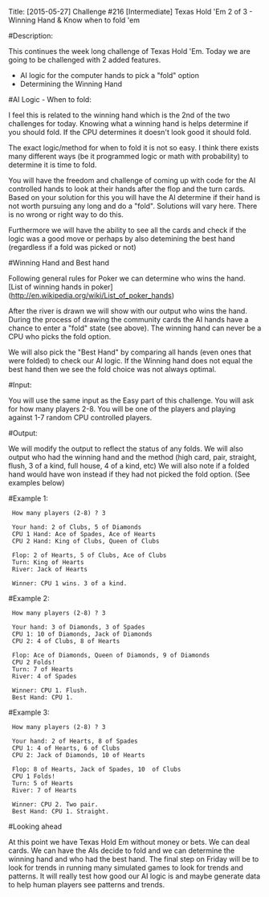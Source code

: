 Title: [2015-05-27] Challenge #216 [Intermediate] Texas Hold 'Em 2 of 3 - Winning Hand &amp; Know when to fold 'em

#Description:

This continues the week long challenge of Texas Hold 'Em. Today we are going to be challenged with 2 added features.

* AI logic for the computer hands to pick a "fold" option
* Determining the Winning Hand

#AI Logic - When to fold:

I feel this is related to the winning hand which is the 2nd of the two challenges for today. Knowing what a winning hand is helps determine if you should fold. If the CPU determines it doesn't look good it should fold.

The exact logic/method for when to fold it is not so easy. I think there exists many different ways (be it programmed logic or math with probability) to determine it is time to fold.

You will have the freedom and challenge of coming up with code for the AI controlled hands to look at their hands after the flop and the turn cards. Based on your solution for this you will have the AI determine if their hand is not worth pursuing any long and do a "fold". Solutions will vary here. There is no wrong or right way to do this. 

Furthermore we will have the ability to see all the cards and check if the logic was a good move or perhaps by also detemining the best hand (regardless if a fold was picked or not)

#Winning Hand and Best hand

Following general rules for Poker we can determine who wins the hand. [List of winning hands in poker] (http://en.wikipedia.org/wiki/List_of_poker_hands)

After the river is drawn we will show with our output who wins the hand. During the process of drawing the community cards the AI hands have a chance to enter a "fold" state (see above). The winning hand can never be a CPU who picks the fold option.

We will also pick the "Best Hand" by comparing all hands (even ones that were folded) to check our AI logic. If the Winning hand does not equal the best hand then we see the fold choice was not always optimal.

#Input:

You will use the same input as the Easy part of this challenge. You will ask for how many players 2-8. You will be one of the players and playing against 1-7 random CPU controlled players.

#Output:

We will modify the output to reflect the status of any folds. We will also output who had the winning hand and the method (high card, pair, straight, flush, 3 of a kind, full house, 4 of a kind, etc) We will also note if a folded hand would have won instead if they had not picked the fold option. (See examples below)

#Example 1:

     How many players (2-8) ? 3

     Your hand: 2 of Clubs, 5 of Diamonds
     CPU 1 Hand: Ace of Spades, Ace of Hearts
     CPU 2 Hand: King of Clubs, Queen of Clubs

     Flop: 2 of Hearts, 5 of Clubs, Ace of Clubs
     Turn: King of Hearts
     River: Jack of Hearts

     Winner: CPU 1 wins. 3 of a kind.

#Example 2:

     How many players (2-8) ? 3

     Your hand: 3 of Diamonds, 3 of Spades
     CPU 1: 10 of Diamonds, Jack of Diamonds
     CPU 2: 4 of Clubs, 8 of Hearts

     Flop: Ace of Diamonds, Queen of Diamonds, 9 of Diamonds
     CPU 2 Folds!
     Turn: 7 of Hearts
     River: 4 of Spades

     Winner: CPU 1. Flush.
     Best Hand: CPU 1.

#Example 3: 

     How many players (2-8) ? 3

     Your hand: 2 of Hearts, 8 of Spades
     CPU 1: 4 of Hearts, 6 of Clubs
     CPU 2: Jack of Diamonds, 10 of Hearts

     Flop: 8 of Hearts, Jack of Spades, 10  of Clubs
     CPU 1 Folds!
     Turn: 5 of Hearts
     River: 7 of Hearts 

     Winner: CPU 2. Two pair.
     Best Hand: CPU 1. Straight.

#Looking ahead

At this point we have Texas Hold Em without money or bets. We can deal cards. We can have the AIs decide to fold and we can determine the winning hand and who had the best hand. The final step on Friday will be to look for trends in running many simulated games to look for trends and patterns. It will really test how good our AI logic is and maybe generate data to help human players see patterns and trends.
